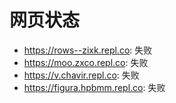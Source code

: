 # 网页状态
- https://rows--zixk.repl.co: 失败
- https://moo.zxco.repl.co: 失败
- https://v.chavir.repl.co: 失败
- https://figura.hpbmm.repl.co: 失败
